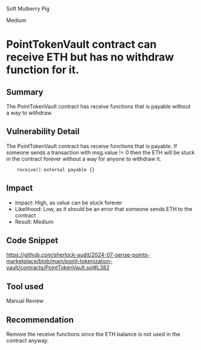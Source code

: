 Soft Mulberry Pig

Medium

# PointTokenVault contract can receive ETH but has no withdraw function for it.

## Summary

The PointTokenVault contract has receive functions that is payable without a way to withdraw.

## Vulnerability Detail

The PointTokenVault contract has receive functions that is payable. If someone sends a transaction with msg.value != 0 then the ETH will be stuck in the contract forever without a way for anyone to withdraw it.

```solidity
    receive() external payable {}

```
## Impact

- Impact: High, as value can be stuck forever
- Likelihood: Low, as it should be an error that someone sends ETH to the contract
- Result: Medium

## Code Snippet

https://github.com/sherlock-audit/2024-07-sense-points-marketplace/blob/main/point-tokenization-vault/contracts/PointTokenVault.sol#L382

## Tool used

Manual Review

## Recommendation

Remove the receive  functions since the ETH balance is not used in the contract anyway.

